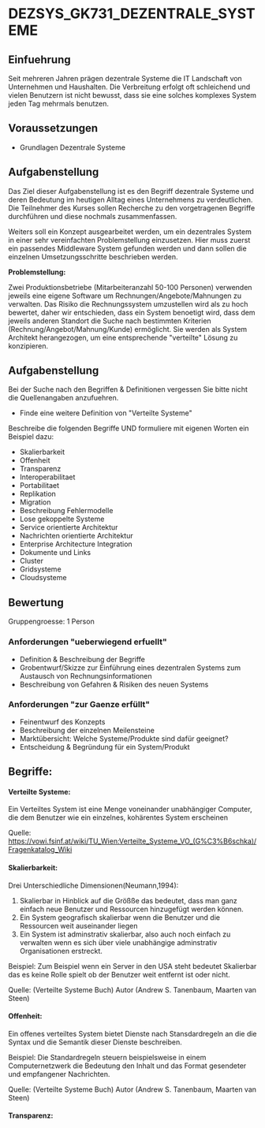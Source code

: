 
# DEZSYS_GK731_DEZENTRALE_SYSTEME

## Einfuehrung

Seit mehreren Jahren prägen dezentrale Systeme die IT Landschaft von Unternehmen und Haushalten. Die Verbreitung erfolgt oft schleichend und vielen Benutzern ist nicht bewusst, dass sie eine solches komplexes System jeden Tag mehrmals benutzen.

## Voraussetzungen

* Grundlagen Dezentrale Systeme

## Aufgabenstellung

Das Ziel dieser Aufgabenstellung ist es den Begriff dezentrale Systeme und deren Bedeutung im heutigen Alltag eines Unternehmens zu verdeutlichen. Die Teilnehmer des Kurses sollen Recherche zu den vorgetragenen Begriffe durchführen und diese nochmals zusammenfassen.

Weiters soll ein Konzept ausgearbeitet werden, um ein dezentrales System in einer sehr vereinfachten Problemstellung einzusetzen. Hier muss zuerst ein passendes Middleware System gefunden werden und dann sollen die einzelnen Umsetzungsschritte beschrieben werden.

**Problemstellung:**

Zwei Produktionsbetriebe (Mitarbeiteranzahl 50-100 Personen) verwenden jeweils eine eigene Software um Rechnungen/Angebote/Mahnungen zu verwalten. Das Risiko die Rechnungssystem umzustellen wird als zu hoch bewertet, daher wir entschieden, dass ein System benoetigt wird, dass dem jeweils anderen Standort die Suche nach bestimmten Kriterien (Rechnung/Angebot/Mahnung/Kunde) ermöglicht. Sie werden als System Architekt herangezogen, um eine entsprechende "verteilte" Lösung zu konzipieren.

## Aufgabenstellung

Bei der Suche nach den Begriffen & Definitionen vergessen Sie bitte nicht die Quellenangaben anzufuehren.

* Finde eine weitere Definition von "Verteilte Systeme"

Beschreibe die folgenden Begriffe UND formuliere mit eigenen Worten ein Beispiel dazu:

* Skalierbarkeit
* Offenheit
* Transparenz
* Interoperabilitaet
* Portabilitaet
* Replikation
* Migration
* Beschreibung Fehlermodelle
* Lose gekoppelte Systeme
* Service orientierte Architektur
* Nachrichten orientierte Architektur
* Enterprise Architecture Integration
* Dokumente und Links
* Cluster
* Gridsysteme
* Cloudsysteme

## Bewertung

Gruppengroesse: 1 Person

### Anforderungen "ueberwiegend erfuellt"

* Definition & Beschreibung der Begriffe
* Grobentwurf/Skizze zur Einführung eines dezentralen Systems zum Austausch von Rechnungsinformationen
* Beschreibung von Gefahren & Risiken des neuen Systems

### Anforderungen "zur Gaenze erfüllt"

* Feinentwurf des Konzepts
* Beschreibung der einzelnen Meilensteine
* Marktübersicht: Welche Systeme/Produkte sind dafür geeignet?
* Entscheidung & Begründung für ein System/Produkt


## Begriffe:

#### Verteilte Systeme:
Ein Verteiltes System ist eine Menge voneinander unabhängiger Computer, die dem Benutzer wie ein einzelnes, kohärentes System erscheinen



Quelle:
https://vowi.fsinf.at/wiki/TU_Wien:Verteilte_Systeme_VO_(G%C3%B6schka)/Fragenkatalog_Wiki
#### Skalierbarkeit:
Drei Unterschiedliche Dimensionen(Neumann,1994):

1. Skalierbar in Hinblick auf die Größße das bedeutet, dass man ganz einfach neue Benutzer und Ressourcen hinzugefügt werden können.
2. Ein System geografisch skalierbar wenn die Benutzer und die Ressourcen weit auseinander liegen
3. Ein System ist adminstrativ skalierbar, also auch noch einfach zu verwalten wenn es sich über viele unabhängige adminstrativ Organisationen erstreckt.

Beispiel:
Zum Beispiel wenn ein Server in den USA steht bedeutet Skalierbar das es keine Rolle spielt ob der Benutzer weit entfernt ist oder nicht.

Quelle: (Verteilte Systeme Buch) Autor (Andrew S. Tanenbaum, Maarten van Steen)
#### Offenheit:
Ein offenes verteiltes System bietet Dienste nach Stansdardregeln an die die Syntax und die Semantik dieser Dienste beschreiben.

Beispiel:
Die Standardregeln steuern beispielsweise in einem Computernetzwerk die Bedeutung den Inhalt und das Format gesendeter und empfangener Nachrichten.

Quelle: (Verteilte Systeme Buch) Autor (Andrew S. Tanenbaum, Maarten van Steen)

#### Transparenz:
